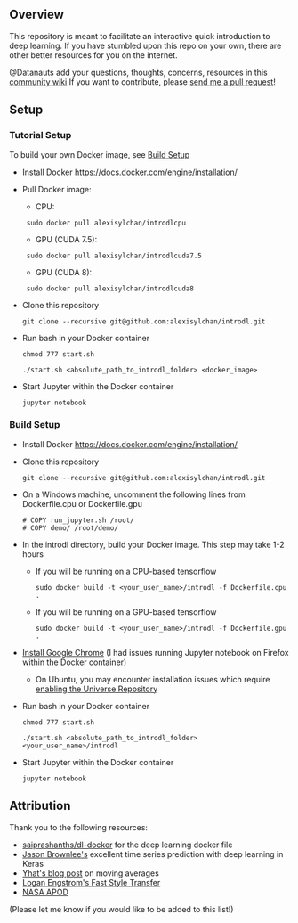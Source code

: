 ## Overview
This repository is meant to facilitate an interactive quick introduction to deep learning.
If you have stumbled upon this repo on your own, there are other better resources for you on the internet.

@Datanauts add your questions, thoughts, concerns, resources in this [community wiki](https://github.com/alexisylchan/introdl/wiki)
If you want to contribute, please [send me a pull request](https://yangsu.github.io/pull-request-tutorial/)!

## Setup
### Tutorial Setup 
To build your own Docker image, see [Build Setup](#build-setup)

- Install Docker https://docs.docker.com/engine/installation/ 
- Pull Docker image:
    - CPU:
    
    ``` sudo docker pull alexisylchan/introdlcpu```
    - GPU (CUDA 7.5):
    
    ``` sudo docker pull alexisylchan/introdlcuda7.5```
    - GPU (CUDA 8):
    
    ``` sudo docker pull alexisylchan/introdlcuda8```
    
- Clone this repository 

    ```git clone --recursive git@github.com:alexisylchan/introdl.git```
    
- Run bash in your Docker container

  ```chmod 777 start.sh```
  
  ```./start.sh <absolute_path_to_introdl_folder> <docker_image>```

- Start Jupyter within the Docker container

  ```jupyter notebook```
 
<a id="build-setup"></a>
### Build Setup 
- Install Docker https://docs.docker.com/engine/installation/ 
- Clone this repository 

    ```git clone --recursive git@github.com:alexisylchan/introdl.git```

- On a Windows machine, uncomment the following lines from Dockerfile.cpu or Dockerfile.gpu 
    ```
    # COPY run_jupyter.sh /root/
    # COPY demo/ /root/demo/
    ```

- In the introdl directory, build your Docker image. This step may take 1-2 hours
  - If you will be running on a CPU-based tensorflow  
  
    ```sudo docker build -t <your_user_name>/introdl -f Dockerfile.cpu .```    
  - If you will be running on a GPU-based tensorflow
  
    ```sudo docker build -t <your_user_name>/introdl -f Dockerfile.gpu .```    
    
- [Install Google Chrome](https://www.google.com/chrome/browser/desktop/index.html) (I had issues running Jupyter notebook on Firefox within the Docker container)
  - On Ubuntu, you may encounter installation issues which require [enabling the Universe Repository](http://askubuntu.com/questions/148638/how-do-i-enable-the-universe-repository)
- Run bash in your Docker container

  ```chmod 777 start.sh```
  
  ```./start.sh <absolute_path_to_introdl_folder> <your_user_name>/introdl```

- Start Jupyter within the Docker container

  ```jupyter notebook```

## Attribution
Thank you to the following resources:
- [saiprashanths/dl-docker](https://github.com/saiprashanths/dl-docker) for the deep learning docker file
- [Jason Brownlee's](http://machinelearningmastery.com/time-series-prediction-with-deep-learning-in-python-with-keras/) excellent time series prediction with deep learning in Keras
- [Yhat's blog post](http://blog.yhat.com/posts/stock-data-python.html) on moving averages
- [Logan Engstrom's Fast Style Transfer](https://github.com/lengstrom/fast-style-transfer)
- [NASA APOD](http://apod.nasa.gov/) 

(Please let me know if you would like to be added to this list!)

